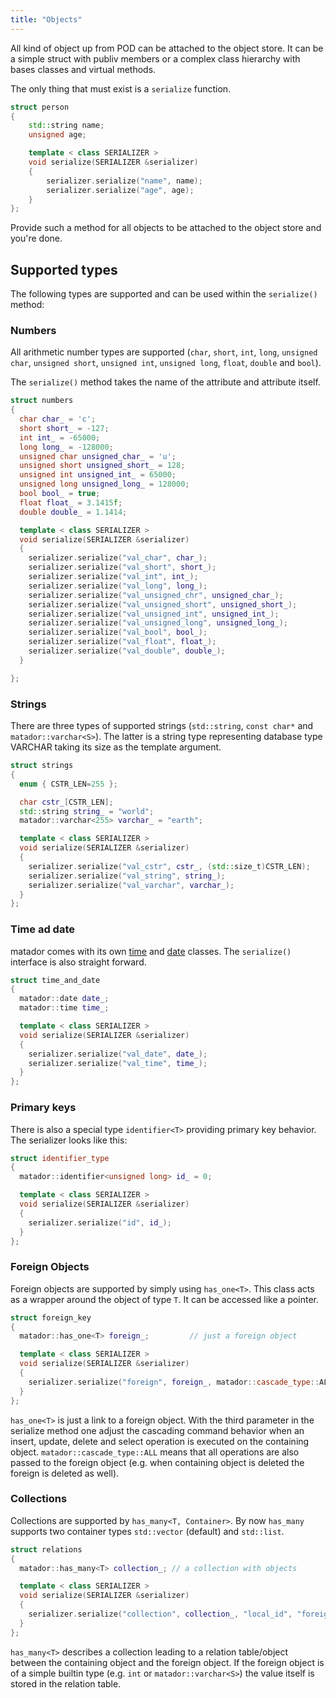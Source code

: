 ```yaml
---
title: "Objects"
---
```

All kind of object up from POD can be attached to the object store. It can be a
simple struct with publiv members or a complex class hierarchy with bases classes and virtual
methods.

The only thing that must exist is a `serialize` function.

```cpp
struct person
{
    std::string name;
    unsigned age;

    template < class SERIALIZER >
    void serialize(SERIALIZER &serializer)
    {
        serializer.serialize("name", name);
        serializer.serialize("age", age);
    }
};
```

Provide such a method for all objects to be attached to the object store and you're done.

## Supported types

The following types are supported and can be used within the ```serialize()``` method:

### Numbers

All arithmetic number types are supported (```char```, ```short```, ```int```, ```long```,
```unsigned char```, ```unsigned short```, ```unsigned int```, ```unsigned long```,
```float```, ```double``` and ```bool```).

The ```serialize()``` method takes the name of the attribute and attribute itself.

```cpp
struct numbers
{
  char char_ = 'c';
  short short_ = -127;
  int int_ = -65000;
  long long_ = -128000;
  unsigned char unsigned_char_ = 'u';
  unsigned short unsigned_short_ = 128;
  unsigned int unsigned_int_ = 65000;
  unsigned long unsigned_long_ = 128000;
  bool bool_ = true;
  float float_ = 3.1415f;
  double double_ = 1.1414;

  template < class SERIALIZER >
  void serialize(SERIALIZER &serializer)
  {
    serializer.serialize("val_char", char_);
    serializer.serialize("val_short", short_);
    serializer.serialize("val_int", int_);
    serializer.serialize("val_long", long_);
    serializer.serialize("val_unsigned_chr", unsigned_char_);
    serializer.serialize("val_unsigned_short", unsigned_short_);
    serializer.serialize("val_unsigned_int", unsigned_int_);
    serializer.serialize("val_unsigned_long", unsigned_long_);
    serializer.serialize("val_bool", bool_);
    serializer.serialize("val_float", float_);
    serializer.serialize("val_double", double_);
  }

};
```

### Strings

There are three types of supported strings (```std::string```, ```const char*``` and
```matador::varchar<S>```). The latter is a string type representing database type VARCHAR
taking its size as the template argument.

```cpp
struct strings
{
  enum { CSTR_LEN=255 };

  char cstr_[CSTR_LEN];
  std::string string_ = "world";
  matador::varchar<255> varchar_ = "earth";

  template < class SERIALIZER >
  void serialize(SERIALIZER &serializer)
  {
    serializer.serialize("val_cstr", cstr_, (std::size_t)CSTR_LEN);
    serializer.serialize("val_string", string_);
    serializer.serialize("val_varchar", varchar_);
  }
};
```

### Time ad date

matador comes with its own [time](/docs/time) and [date](/docs/date) classes.
The ```serialize()``` interface is also straight forward.

```cpp
struct time_and_date
{
  matador::date date_;
  matador::time time_;

  template < class SERIALIZER >
  void serialize(SERIALIZER &serializer)
  {
    serializer.serialize("val_date", date_);
    serializer.serialize("val_time", time_);
  }
};
```

### Primary keys

There is also a special type ```identifier<T>``` providing primary key
behavior. The serializer looks like this:

```cpp
struct identifier_type
{
  matador::identifier<unsigned long> id_ = 0;

  template < class SERIALIZER >
  void serialize(SERIALIZER &serializer)
  {
    serializer.serialize("id", id_);
  }
};
```

### Foreign Objects

Foreign objects are supported by simply using ```has_one<T>```. This class acts as a wrapper
around the object of type ```T```. It can be accessed like a pointer.

```cpp
struct foreign_key
{
  matador::has_one<T> foreign_;         // just a foreign object

  template < class SERIALIZER >
  void serialize(SERIALIZER &serializer)
  {
    serializer.serialize("foreign", foreign_, matador::cascade_type::ALL);
  }
};
```

```has_one<T>``` is just a link to a foreign object. With the third parameter
in the serialize method one adjust the cascading command behavior when
an insert, update, delete and select operation is executed on the
containing object. ```matador::cascade_type::ALL``` means that all operations
are also passed to the foreign object (e.g. when containing object is
deleted the foreign is deleted as well).


### Collections

Collections are supported by ```has_many<T, Container>```. By now ```has_many``` supports
two container types ```std::vector``` (default) and ```std::list```.

```cpp
struct relations
{
  matador::has_many<T> collection_; // a collection with objects

  template < class SERIALIZER >
  void serialize(SERIALIZER &serializer)
  {
    serializer.serialize("collection", collection_, "local_id", "foreign_id");
  }
};
```

```has_many<T>``` describes a collection leading to a relation table/object between
the containing object and the foreign object. If the foreign object is of
a simple builtin type (e.g. ```int``` or ```matador::varchar<S>```) the value
itself is stored in the relation table.
